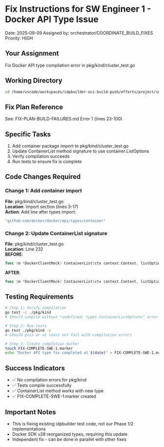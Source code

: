 # Fix Instructions for SW Engineer 1 - Docker API Type Issue
Date: 2025-09-09
Assigned by: orchestrator/COORDINATE_BUILD_FIXES
Priority: HIGH

## Your Assignment
Fix Docker API type compilation error in pkg/kind/cluster_test.go

## Working Directory
```bash
cd /home/vscode/workspaces/idpbuilder-oci-build-push/efforts/project/integration-workspace
```

## Fix Plan Reference
See: FIX-PLAN-BUILD-FAILURES.md Error 1 (lines 23-100)

## Specific Tasks
1. Add container package import to pkg/kind/cluster_test.go
2. Update ContainerList method signature to use container.ListOptions
3. Verify compilation succeeds
4. Run tests to ensure fix is complete

## Code Changes Required

### Change 1: Add container import
**File**: pkg/kind/cluster_test.go  
**Location**: Import section (lines 3-17)  
**Action**: Add line after types import:
```go
"github.com/docker/docker/api/types/container"
```

### Change 2: Update ContainerList signature
**File**: pkg/kind/cluster_test.go  
**Location**: Line 232  
**BEFORE**: 
```go
func (m *DockerClientMock) ContainerList(ctx context.Context, listOptions types.ContainerListOptions) ([]types.Container, error) {
```
**AFTER**:
```go
func (m *DockerClientMock) ContainerList(ctx context.Context, listOptions container.ListOptions) ([]types.Container, error) {
```

## Testing Requirements
```bash
# Step 1: Verify compilation
go test -c ./pkg/kind
# Should compile without "undefined: types.ContainerListOptions" error

# Step 2: Run tests
go test ./pkg/kind -v
# Should pass or at least not fail with compilation errors

# Step 3: Create completion marker
touch FIX-COMPLETE-SWE-1.marker
echo "Docker API type fix completed at $(date)" > FIX-COMPLETE-SWE-1.marker
```

## Success Indicators
- ✅ No compilation errors for pkg/kind
- ✅ Tests compile successfully
- ✅ ContainerList method works with new type
- ✅ FIX-COMPLETE-SWE-1.marker created

## Important Notes
- This is fixing existing idpbuilder test code, not our Phase 1/2 implementations
- Docker SDK v28 reorganized types, requiring this update
- Independent fix - can be done in parallel with other fixes